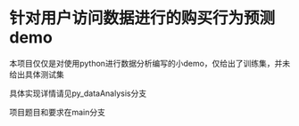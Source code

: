 # 针对用户访问数据进行的购买行为预测demo
本项目仅仅是对使用python进行数据分析编写的小demo，仅给出了训练集，并未给出具体测试集


具体实现详情请见py_dataAnalysis分支


项目题目和要求在main分支
